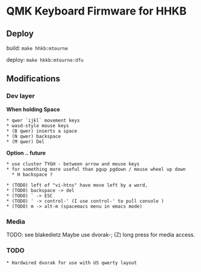 # QMK Keyboard Firmware for HHKB

## Deploy

build:
`make hhkb:mtourne`

deploy:
`make hkkb:mtourne:dfu`

## Modifications

### Dev layer

**When holding Space**

    * qwer `ijkl` movement keys
    * wasd-style mouse keys
    * (B qwer) inserts a space
    * (N qwer) backspace
    * (M qwer) Del

**Option .. future**

    * use cluster TYGH - between arrow and mouse keys
    * for something more useful than pgup pgdown / mouse wheel up down
      * H backspace ?

    * (TODO) left of "vi-htns" have move left by a word,
    * (TODO) backspace -> del
    * (TODO) ` -> ESC
    * (TODO) ' -> control-' (I use control-' to pull console )
    * (TODO) m -> alt-m (spacemacs menu in emacs mode)

### Media

TODO: see blakedietz
Maybe use dvorak-; (Z) long press for media access.

### TODO

    * Hardwired dvorak for use with US qwerty layout
